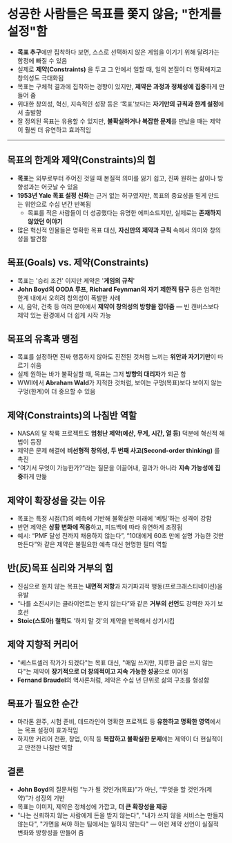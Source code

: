 # 성공한 사람들은 목표를 쫓지 않음; "한계를 설정"함


* **목표 추구**에만 집착하다 보면, 스스로 선택하지 않은 게임을 이기기 위해 달려가는 함정에 빠질 수 있음
* 실제로 **제약(Constraints)** 을 두고 그 안에서 일할 때, 일의 본질이 더 명확해지고 창의성도 극대화됨
* 목표는 구체적 결과에 집착하는 경향이 있지만, **제약은 과정과 정체성에 집중**하게 만들어 줌
* 위대한 창의성, 혁신, 지속적인 성장 등은 ‘목표’보다는 **자기만의 규칙과 한계 설정**에서 출발함
* 잘 정의된 목표는 유용할 수 있지만, **불확실하거나 복잡한 문제**를 만났을 때는 제약이 훨씬 더 유연하고 효과적임

---

목표의 한계와 제약(Constraints)의 힘
--------------------------

* **목표**는 외부로부터 주어진 것일 때 본질적 의미를 잃기 쉽고, 진짜 원하는 삶이나 방향성과는 어긋날 수 있음
* **1953년 Yale 목표 설정 신화**는 근거 없는 허구였지만, 목표의 중요성을 믿게 만드는 위안으로 수십 년간 반복됨
  + 목표를 적은 사람들이 더 성공했다는 유명한 에피소드지만, 실제로는 **존재하지 않았던 이야기**
* 많은 혁신적 인물들은 명확한 목표 대신, **자신만의 제약과 규칙** 속에서 의미와 창의성을 발견함

목표(Goals) vs. 제약(Constraints)
-----------------------------

* 목표는 '승리 조건' 이지만 제약은 '**게임의 규칙**'
* **John Boyd의 OODA 루프**, **Richard Feynman의 자기 제한적 탐구** 등은 엄격한 한계 내에서 오히려 창의성이 폭발한 사례
* 시, 음악, 건축 등 여러 분야에서 **제약이 창의성의 방향을 잡아줌** — 빈 캔버스보다 제약 있는 환경에서 더 쉽게 시작 가능

목표의 유혹과 맹점
----------

* 목표를 설정하면 진짜 행동하지 않아도 진전된 것처럼 느끼는 **위안과 자기기만**이 따르기 쉬움
* 실제 원하는 바가 불확실할 때, 목표는 그저 **방향의 대리자**가 되곤 함
* WWII에서 **Abraham Wald**가 지적한 것처럼, 보이는 구멍(목표)보다 보이지 않는 구멍(한계)이 더 중요할 수 있음

제약(Constraints)의 나침반 역할
-----------------------

* NASA의 달 착륙 프로젝트도 **엄청난 제약(예산, 무게, 시간, 열 등)** 덕분에 혁신적 해법이 등장
* 제약은 문제 해결에 **비선형적 창의성, 두 번째 사고(Second-order thinking)** 를 촉진
* “여기서 무엇이 가능한가?”라는 질문을 이끌어내, 결과가 아니라 **지속 가능성에 집중**하게 만듦

제약이 확장성을 갖는 이유
--------------

* 목표는 특정 시점(T)의 예측에 기반해 불확실한 미래에 '베팅'하는 성격이 강함
* 반면 제약은 **상황 변화에 적응**하고, 피드백에 따라 유연하게 조정됨
* 예시: “PMF 달성 전까지 채용하지 않는다”, “10대에게 60초 만에 설명 가능한 것만 만든다”와 같은 제약은 불필요한 예측 대신 현명한 필터 역할

반(反)목표 심리와 거부의 힘
----------------

* 진심으로 원치 않는 목표는 **내면적 저항**과 자기파괴적 행동(프로크래스티네이션)을 유발
* “나를 소진시키는 클라이언트는 받지 않는다”와 같은 **거부의 선언**도 강력한 자기 보호선
* **Stoic(스토아) 철학**도 '하지 말 것'의 제약을 반복해서 상기시킴

제약 지향적 커리어
----------

* "베스트셀러 작가가 되겠다"는 목표 대신, "매일 쓰지만, 지루한 글은 쓰지 않는다"는 제약이 **장기적으로 더 창의적이고 지속 가능한 성공**으로 이어짐
* **Fernand Braudel**의 역사론처럼, 제약은 수십 년 단위로 삶의 구조를 형성함

목표가 필요한 순간
----------

* 마라톤 완주, 시험 준비, 데드라인이 명확한 프로젝트 등 **유한하고 명확한 영역**에서는 목표 설정이 효과적임
* 하지만 커리어 전환, 창업, 이직 등 **복잡하고 불확실한 문제**에는 제약이 더 현실적이고 안전한 나침반 역할

결론
--

* **John Boyd**의 질문처럼 “누가 될 것인가(목표)”가 아닌, “무엇을 할 것인가(제약)”가 성장의 기반
* 목표는 이미지, 제약은 정체성에 가깝고, **더 큰 확장성을 제공**
* "나는 신뢰하지 않는 사람에게 돈을 받지 않는다", "내가 쓰지 않을 서비스는 만들지 않는다", "가면을 써야 하는 팀에서는 일하지 않는다" — 이런 제약 선언이 실질적 변화와 방향성을 만들어 줌
